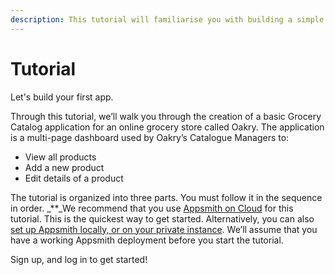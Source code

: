 ```yaml
---
description: This tutorial will familiarise you with building a simple app on appsmith
---
```


# Tutorial

Let's build your first app.

Through this tutorial, we’ll walk you through the creation of a basic Grocery Catalog application for an online grocery store called Oakry. The application is a multi-page dashboard used by Oakry’s Catalogue Managers to:

* View all products
* Add a new product
* Edit details of a product

The tutorial is organized into three parts. You must follow it in the sequence in order. _\*\*_We recommend that you use [Appsmith on Cloud](https://docs.appsmith.com/quick-start#appsmith-cloud) for this tutorial. This is the quickest way to get started. Alternatively, you can also [set up Appsmith locally, or on your private instance](https://docs.appsmith.com/quick-start#docker). We’ll assume that you have a working Appsmith deployment before you start the tutorial.

Sign up, and log in to get started!

